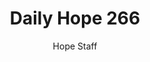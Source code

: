 ---
image: /assets/img/daily-hope-default-artwork.png
title: Daily Hope 266
number: 266
categories:
  - Daily Hope
author: Hope Staff
notes: Daily Hope 266
embed: >-
  <iframe src="https://open.spotify.com/embed/episode/2LZ8hYSmNM0Ep0Lr3LCBQv?utm_source=generator" width="400px" height="102px" frameborder=“0" scrolling=“no”></iframe>
---